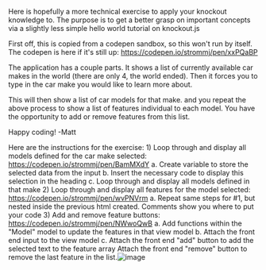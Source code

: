 Here is hopefully a more technical exercise to apply your knockout knowledge to. The purpose is to get a better grasp on important concepts via a slightly less simple hello world tutorial on knockout.js

First off, this is copied from a codepen sandbox, so this won't run by itself. The codepen is here if it's still up: https://codepen.io/strommj/pen/xxPQaBP

The application has a couple parts. It shows a list of currently available car makes in the world (there are only 4, the world ended). Then it forces you to type in the car make you would like to learn more about.

This will then show a list of car models for that make. and you repeat the above process to show a list of features individual to each model. You have the opportunity to add or remove features from this list.

Happy coding!
-Matt

Here are the instructions for the exercise:
	1) Loop through and display all models defined for the car make selected: https://codepen.io/strommj/pen/BamMXdY
		a. Create variable to store the selected data from the input
		b. Insert the necessary code to display this selection in the heading
		c. Loop through and display all models defined in that make
	2) Loop through and display all features for the model selected: https://codepen.io/strommj/pen/wvPNVrm
		a. Repeat same steps for #1, but nested inside the previous html created. Comments show you where to put your code
	3) Add and remove feature buttons: https://codepen.io/strommj/pen/NWwoQwB
		a. Add functions within the "Model" model to update the features in that view model
		b. Attach the front end input to the view model
		c. Attach the front end "add" button to add the selected text to the feature array
Attach the front end "remove" button to remove the last feature in the list.![image](https://user-images.githubusercontent.com/33530655/156862533-1e64555c-0669-4663-86b6-7e163fafa4ed.png)
